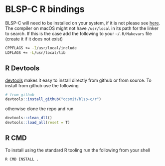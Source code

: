 # BLSP-C R bindings

BLSP-C will need to be installed on your system, if it is not please see [here](../README.md).
The compiler on macOS might not have `/usr/local` in its path for the linker to search.
If this is the case add the following to your `~/.R/Makevars` file (create it if it does not exist)
```sh
CPPFLAGS += -I/usr/local/include
LDFLAGS += -L/usr/local/lib
```

## R Devtools
[devtools](https://devtools.r-lib.org/) makes it easy to install directly from github or from source. To install from github use the following
```R
# from github
devtools::install_github("ocsmit/blsp-c/r")
```
otherwise clone the repo and run
```R
devtools::clean_dll()
devtools::load_all(reset = T)
```

## R CMD
To install using the standard R tooling run the following from your shell
```sh
R CMD INSTALL .
```
